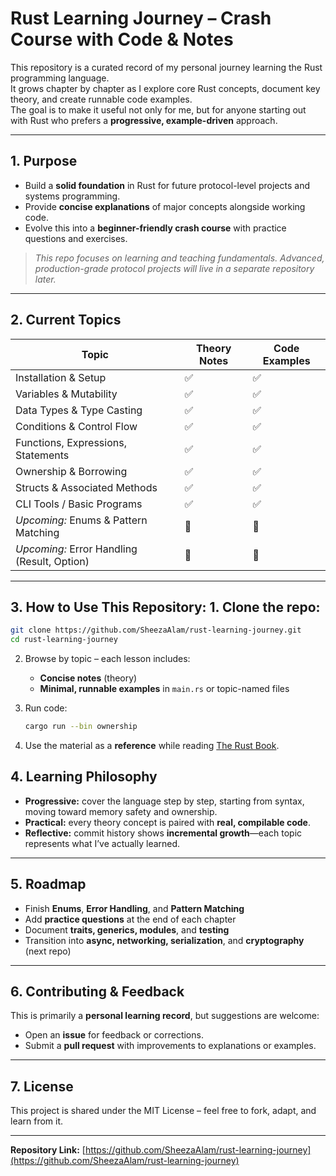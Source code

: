 
# Rust Learning Journey – Crash Course with Code & Notes

This repository is a curated record of my personal journey learning the Rust programming language.  
It grows chapter by chapter as I explore core Rust concepts, document key theory, and create runnable code examples.  
The goal is to make it useful not only for me, but for anyone starting out with Rust who prefers a **progressive, example-driven** approach.

---

## 1. Purpose

- Build a **solid foundation** in Rust for future protocol-level projects and systems programming.
- Provide **concise explanations** of major concepts alongside working code.
- Evolve this into a **beginner-friendly crash course** with practice questions and exercises.

> *This repo focuses on learning and teaching fundamentals. Advanced, production-grade protocol projects will live in a separate repository later.*

---

## 2. Current Topics

| Topic                          | Theory Notes | Code Examples |
|---------------------------------|--------------|---------------|
| Installation & Setup            | ✅            | ✅             |
| Variables & Mutability           | ✅            | ✅             |
| Data Types & Type Casting        | ✅            | ✅             |
| Conditions & Control Flow        | ✅            | ✅             |
| Functions, Expressions, Statements | ✅          | ✅             |
| Ownership & Borrowing            | ✅            | ✅             |
| Structs & Associated Methods     | ✅            | ✅             |
| CLI Tools / Basic Programs       | ✅            | ✅             |
| *Upcoming:* Enums & Pattern Matching | 🚧        | 🚧             |
| *Upcoming:* Error Handling (Result, Option) | 🚧 | 🚧             |

---

## 3. How to Use This Repository:  1. Clone the repo:
   ```bash
   git clone https://github.com/SheezaAlam/rust-learning-journey.git
   cd rust-learning-journey
````
2. Browse by topic – each lesson includes:

   * **Concise notes** (theory)
   * **Minimal, runnable examples** in `main.rs` or topic-named files
3. Run code:

   ```bash
   cargo run --bin ownership
   ```
4. Use the material as a **reference** while reading [The Rust Book](https://doc.rust-lang.org/book/).


## 4. Learning Philosophy

* **Progressive:** cover the language step by step, starting from syntax, moving toward memory safety and ownership.
* **Practical:** every theory concept is paired with **real, compilable code**.
* **Reflective:** commit history shows **incremental growth**—each topic represents what I’ve actually learned.

---

## 5. Roadmap

* Finish **Enums**, **Error Handling**, and **Pattern Matching**
* Add **practice questions** at the end of each chapter
* Document **traits, generics, modules**, and **testing**
* Transition into **async, networking, serialization**, and **cryptography** (next repo)

---

## 6. Contributing & Feedback

This is primarily a **personal learning record**, but suggestions are welcome:

* Open an **issue** for feedback or corrections.
* Submit a **pull request** with improvements to explanations or examples.

---

## 7. License

This project is shared under the MIT License – feel free to fork, adapt, and learn from it.

---

**Repository Link:**
[https://github.com/SheezaAlam/rust-learning-journey](https://github.com/SheezaAlam/rust-learning-journey)

```

